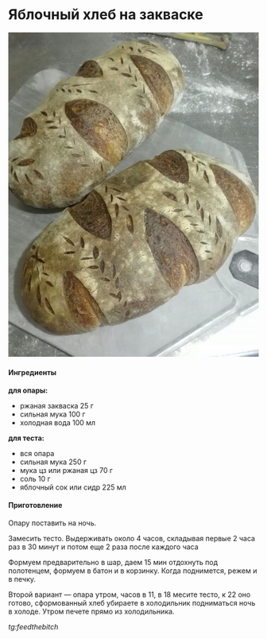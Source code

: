 ﻿---
image: ../../pics/apple-cider-bread.jpg
---
# Яблочный хлеб на закваске

![Яблочный хлеб на закваске](../pics/apple-cider-bread.jpg)

#### Ингредиенты

**для опары:**

* ржаная закваска 25 г
* сильная мука 100 г
* холодная вода 100 мл

**для теста:**

* вся опара
* сильная мука 250 г
* мука цз или ржаная цз 70 г
* соль 10 г
* яблочный сок или сидр 225 мл

#### Приготовление

Опару поставить на ночь. 

Замесить тесто. Выдерживать около 4 часов, складывая первые 2 часа раз в 30 минут и потом еще 2 раза после каждого часа

Формуем предварительно в шар, даем 15 мин отдохнуть под полотенцем, формуем в батон и в корзинку. Когда поднимется, режем и в печку. 

Второй вариант — опара утром, часов в 11, в 18 месите тесто, к 22 оно готово, сформованный хлеб убираете в холодильник подниматься ночь в холоде. Утром печете прямо из холодильника.

*tg:feedthebitch*
